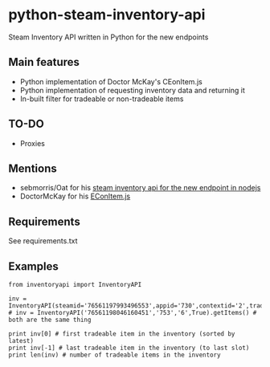 # python-steam-inventory-api
Steam Inventory API written in Python for the new endpoints

## Main features
- Python implementation of Doctor McKay's CEonItem.js
- Python implementation of requesting inventory data and returning it
- In-built filter for tradeable or non-tradeable items

## TO-DO
- Proxies

## Mentions
- sebmorris/Oat for his [steam inventory api for the new endpoint in nodejs](https://github.com/sebmorris/steam-inventory-api/)
- DoctorMcKay for his [EConItem.js](https://github.com/sebmorris/steam-inventory-api/blob/master/CEconItem.js)

## Requirements
See requirements.txt
 

## Examples
```
from inventoryapi import InventoryAPI

inv = InventoryAPI(steamid='76561197993496553',appid='730',contextid='2',tradeableOnly=True).getItems()
# inv = InventoryAPI('76561198046160451','753','6',True).getItems() # both are the same thing

print inv[0] # first tradeable item in the inventory (sorted by latest)
print inv[-1] # last tradeable item in the inventory (to last slot)
print len(inv) # number of tradeable items in the inventory
```
